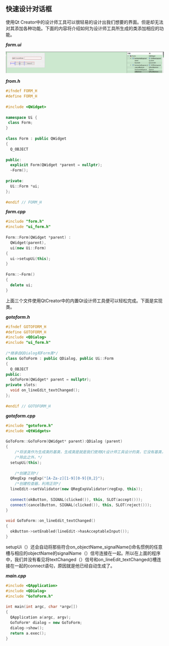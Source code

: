 ## 快速设计对话框

使用Qt Creator中的设计师工具可以很轻易的设计出我们想要的界面。但是却无法对其添加各种功能。下面的内容将介绍如何为设计师工具所生成的类添加相应的功能。

***form.ui***

![2-1 ui](https://github.com/DanceRain/Qt/blob/master/picture/2-3%20Ui.PNG?raw=true)

***from.h***

```c++
#ifndef FORM_H
#define FORM_H

#include <QWidget>

namespace Ui {
 class Form;
}

class Form : public QWidget
{
  Q_OBJECT

public:
  explicit Form(QWidget *parent = nullptr);
  ~Form();

private:
  Ui::Form *ui;
};

#endif // FORM_H

```

***form.cpp***

```c++
#include "form.h"
#include "ui_form.h"

Form::Form(QWidget *parent) :
  QWidget(parent),
  ui(new Ui::Form)
{
  ui->setupUi(this);
}

Form::~Form()
{
  delete ui;
}

```

上面三个文件使用QtCreator中的内置Qt设计师工具便可以轻松完成。下面是实现类。

***gotoform.h***

```c++
#ifndef GOTOFORM_H
#define GOTOFORM_H
#include <QDialog>
#include "ui_form.h"

/*继承自QDialog和Form类*/
class GoToForm : public QDialog, public Ui::Form
{
  Q_OBJECT
public:
  GoToForm(QWidget* parent = nullptr);
private slots:
  void on_lineEdit_textChanged();
};

#endif // GOTOFORM_H

```

***gotoform.cpp***

```c++
#include "gotoform.h"
#include <QtWidgets>

GoToForm::GoToForm(QWidget* parent):QDialog (parent)
{
    /*将该类作为生成类的基类，生成类是就是我们使用Qt设计师工具设计的类，它没有基类，因为该类继承自QDialog，因此可以将该类设置成为基类。*/
    /*除此之外，*/
  setupUi(this);
    
    /*创建正则*/
  QRegExp regExp("[A-Za-z][1-9][0-9]{0,2}");
    /*创建检查器，利用正则*/
  lineEdit->setValidator(new QRegExpValidator(regExp, this));

  connect(okButton, SIGNAL(clicked()), this, SLOT(accept()));
  connect(cancelButton, SIGNAL(clicked()), this, SLOT(reject()));
}

void GoToForm::on_lineEdit_textChanged()
{
  okButton->setEnabled(lineEdit->hasAcceptableInput());
}
```

setupUi（）还会自动将那些符合on_objectName_signalName()命名惯例的任意槽与相应的objectName的signalName（）信号连接在一起。所以在上面的程序中，我们并没有看见将textChanged（）信号和on_lineEdit_textChanged()槽连接在一起的connect语句，原因就是他已经自动生成了。



***main.cpp***

```c++
#include <QApplication>
#include <QDialog>
#include "GoToForm.h"

int main(int argc, char *argv[])
{
  QApplication a(argc, argv);
  GoToForm* dialog = new GoToForm;
  dialog->show();
  return a.exec();
}
```

